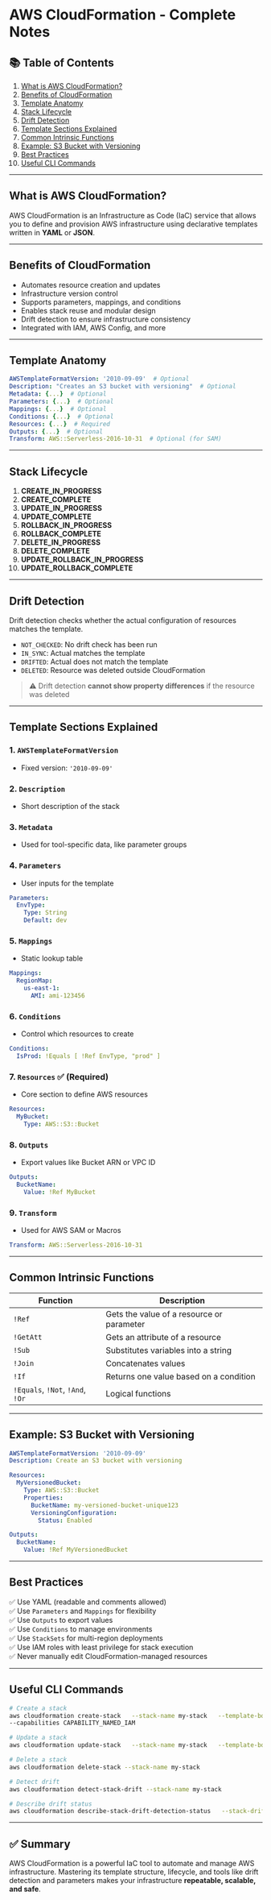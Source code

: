 
# AWS CloudFormation - Complete Notes

## 📚 Table of Contents
1. [What is AWS CloudFormation?](#what-is-aws-cloudformation)
2. [Benefits of CloudFormation](#benefits-of-cloudformation)
3. [Template Anatomy](#template-anatomy)
4. [Stack Lifecycle](#stack-lifecycle)
5. [Drift Detection](#drift-detection)
6. [Template Sections Explained](#template-sections-explained)
7. [Common Intrinsic Functions](#common-intrinsic-functions)
8. [Example: S3 Bucket with Versioning](#example-s3-bucket-with-versioning)
9. [Best Practices](#best-practices)
10. [Useful CLI Commands](#useful-cli-commands)

---

## What is AWS CloudFormation?

AWS CloudFormation is an Infrastructure as Code (IaC) service that allows you to define and provision AWS 
infrastructure using declarative templates written in **YAML** or **JSON**.

---

## Benefits of CloudFormation

- Automates resource creation and updates
- Infrastructure version control
- Supports parameters, mappings, and conditions
- Enables stack reuse and modular design
- Drift detection to ensure infrastructure consistency
- Integrated with IAM, AWS Config, and more

---

## Template Anatomy

```yaml
AWSTemplateFormatVersion: '2010-09-09'  # Optional
Description: "Creates an S3 bucket with versioning"  # Optional
Metadata: {...}  # Optional
Parameters: {...}  # Optional
Mappings: {...}  # Optional
Conditions: {...}  # Optional
Resources: {...}  # Required
Outputs: {...}  # Optional
Transform: AWS::Serverless-2016-10-31  # Optional (for SAM)
```

---

## Stack Lifecycle

1. **CREATE_IN_PROGRESS**
2. **CREATE_COMPLETE**
3. **UPDATE_IN_PROGRESS**
4. **UPDATE_COMPLETE**
5. **ROLLBACK_IN_PROGRESS**
6. **ROLLBACK_COMPLETE**
7. **DELETE_IN_PROGRESS**
8. **DELETE_COMPLETE**
9. **UPDATE_ROLLBACK_IN_PROGRESS**
10. **UPDATE_ROLLBACK_COMPLETE**

---

## Drift Detection

Drift detection checks whether the actual configuration of resources matches the template.

- `NOT_CHECKED`: No drift check has been run
- `IN_SYNC`: Actual matches the template
- `DRIFTED`: Actual does not match the template
- `DELETED`: Resource was deleted outside CloudFormation

> ⚠️ Drift detection **cannot show property differences** if the resource was deleted

---

## Template Sections Explained

### 1. `AWSTemplateFormatVersion`
- Fixed version: `'2010-09-09'`

### 2. `Description`
- Short description of the stack

### 3. `Metadata`
- Used for tool-specific data, like parameter groups

### 4. `Parameters`
- User inputs for the template
```yaml
Parameters:
  EnvType:
    Type: String
    Default: dev
```

### 5. `Mappings`
- Static lookup table
```yaml
Mappings:
  RegionMap:
    us-east-1:
      AMI: ami-123456
```

### 6. `Conditions`
- Control which resources to create
```yaml
Conditions:
  IsProd: !Equals [ !Ref EnvType, "prod" ]
```

### 7. `Resources` ✅ (Required)
- Core section to define AWS resources
```yaml
Resources:
  MyBucket:
    Type: AWS::S3::Bucket
```

### 8. `Outputs`
- Export values like Bucket ARN or VPC ID
```yaml
Outputs:
  BucketName:
    Value: !Ref MyBucket
```

### 9. `Transform`
- Used for AWS SAM or Macros
```yaml
Transform: AWS::Serverless-2016-10-31
```

---

## Common Intrinsic Functions

| Function | Description |
|----------|-------------|
| `!Ref` | Gets the value of a resource or parameter |
| `!GetAtt` | Gets an attribute of a resource |
| `!Sub` | Substitutes variables into a string |
| `!Join` | Concatenates values |
| `!If` | Returns one value based on a condition |
| `!Equals`, `!Not`, `!And`, `!Or` | Logical functions |

---

## Example: S3 Bucket with Versioning

```yaml
AWSTemplateFormatVersion: '2010-09-09'
Description: Create an S3 bucket with versioning

Resources:
  MyVersionedBucket:
    Type: AWS::S3::Bucket
    Properties:
      BucketName: my-versioned-bucket-unique123
      VersioningConfiguration:
        Status: Enabled

Outputs:
  BucketName:
    Value: !Ref MyVersionedBucket
```

---

## Best Practices

✅ Use YAML (readable and comments allowed)  
✅ Use `Parameters` and `Mappings` for flexibility  
✅ Use `Outputs` to export values  
✅ Use `Conditions` to manage environments  
✅ Use `StackSets` for multi-region deployments  
✅ Use IAM roles with least privilege for stack execution  
✅ Never manually edit CloudFormation-managed resources

---

## Useful CLI Commands

```bash
# Create a stack
aws cloudformation create-stack   --stack-name my-stack   --template-body file://template.yaml   
--capabilities CAPABILITY_NAMED_IAM

# Update a stack
aws cloudformation update-stack   --stack-name my-stack   --template-body file://template.yaml

# Delete a stack
aws cloudformation delete-stack --stack-name my-stack

# Detect drift
aws cloudformation detect-stack-drift --stack-name my-stack

# Describe drift status
aws cloudformation describe-stack-drift-detection-status   --stack-drift-detection-id <ID>
```

---

## ✅ Summary

AWS CloudFormation is a powerful IaC tool to automate and manage AWS infrastructure. Mastering its 
template structure, lifecycle, and tools like drift detection and parameters makes your infrastructure 
**repeatable, scalable, and safe**.

